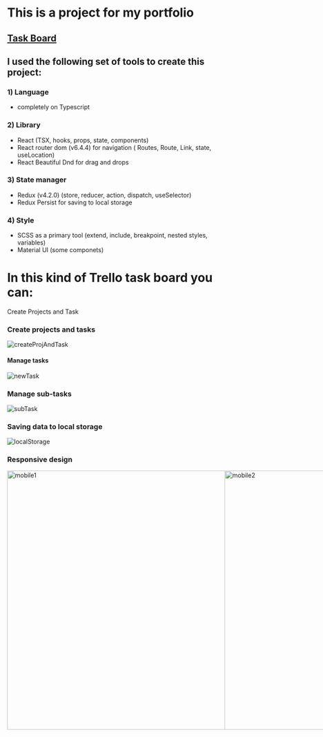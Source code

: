 # This is a project for my portfolio

## [Task Board](https://rataysh.github.io/taskBoard/)

## I used the following set of tools to create this project:

### 1) Language 
- completely on Typescript
### 2) Library 
- React (TSX, hooks, props, state, components)
- React router dom (v6.4.4) for navigation ( Routes, Route, Link, state, useLocation)
- React Beautiful Dnd for drag and drops
### 3) State manager 
- Redux (v4.2.0) (store, reducer, action, dispatch, useSelector)
- Redux Persist for saving to local storage
### 4) Style
- SCSS as a primary tool (extend, include, breakpoint, nested styles, variables)
- Material UI (some componets)



# In this kind of Trello task board you can:
Create Projects and Task

### Create projects and tasks

![createProjAndTask](https://user-images.githubusercontent.com/88318279/221935338-01ff8031-4d83-4fb5-852f-064a2a42a360.gif)


#### Manage tasks

![newTask](https://user-images.githubusercontent.com/88318279/221936314-fb7310d5-a0c9-4e2e-8ede-1dd10e8f9ee9.gif)

### Manage sub-tasks

![subTask](https://user-images.githubusercontent.com/88318279/221936396-e18aa244-ce6c-4a98-b462-e330f85967e9.gif)

### Saving data to local storage

![localStorage](https://user-images.githubusercontent.com/88318279/221936572-1987045e-4c9f-4b04-b873-f0f6ec820f66.gif)

### Responsive design


<div style="display:flex">
  <img src="https://user-images.githubusercontent.com/88318279/221943094-f6766c9d-889a-49b0-b441-2575bdac8d37.jpg"  alt="mobile1" height="600">
  <img src="https://user-images.githubusercontent.com/88318279/221943099-5e2c8b2a-8880-439f-8dd7-e4c700e34e86.jpg"  alt="mobile2" height="600">
  <img src="https://user-images.githubusercontent.com/88318279/221943102-5311a520-2f75-460d-95d6-01ce3ad2fbdf.jpg" alt="mobile3" height="600">
  <img src="https://user-images.githubusercontent.com/88318279/221943105-a3de6504-35d8-4f02-9c54-33a15de21f9b.jpg" alt="mobile4" height="600">
</div>


